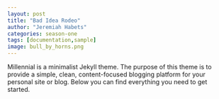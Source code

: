 ```yaml
---
layout: post
title: "Bad Idea Rodeo"
author: "Jeremiah Habets"
categories: season-one
tags: [documentation,sample]
image: bull_by_horns.png
---
```


Millennial is a minimalist Jekyll theme. The purpose of this theme is to provide a simple, clean, content-focused blogging platform for your personal site or blog. Below you can find everything you need to get started.

